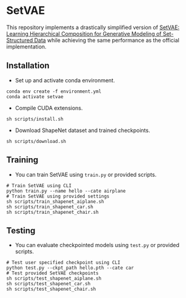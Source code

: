 # SetVAE
This repository implements a drastically simplified version of [SetVAE: Learning Hierarchical Composition for Generative Modeling of Set-Structured Data](https://arxiv.org/abs/2103.15619)
while achieving the same performance as the official implementation.

## Installation
* Set up and activate conda environment.

```shell
conda env create -f environment.yml
conda activate setvae
```

* Compile CUDA extensions.

```shell
sh scripts/install.sh
```

* Download ShapeNet dataset and trained checkpoints.

```shell
sh scripts/download.sh
```

## Training
* You can train SetVAE using `train.py` or provided scripts.

```shell
# Train SetVAE using CLI
python train.py --name hello --cate airplane
# Train SetVAE using provided settings
sh scripts/train_shapenet_aiplane.sh
sh scripts/train_shapenet_car.sh
sh scripts/train_shapenet_chair.sh
```

## Testing
* You can evaluate checkpointed models using `test.py` or provided scripts.
```shell
# Test user specified checkpoint using CLI
python test.py --ckpt_path hello.pth --cate car
# Test provided SetVAE checkpoints
sh scripts/test_shapenet_aiplane.sh
sh scripts/test_shapenet_car.sh
sh scripts/test_shapenet_chair.sh
```
